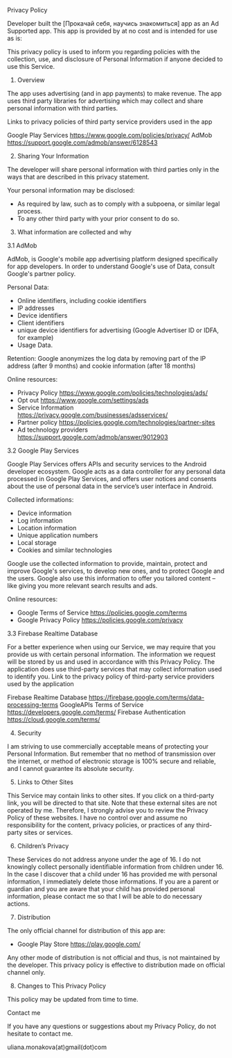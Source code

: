 Privacy Policy


Developer built the [Прокачай себя, научись знакомиться] app as an Ad Supported app. 
This app is provided by at no cost and is intended for use as is:

This privacy policy is used to inform you regarding policies with the collection, use, and 
disclosure of Personal Information if anyone decided to use this Service.

1) Overview

The app uses advertising (and in app payments) to make revenue. The app uses third party
libraries for advertising which may collect and share personal information with third
parties.

Links to privacy policies of third party service providers used in the app

Google Play Services    https://www.google.com/policies/privacy/
AdMob                   https://support.google.com/admob/answer/6128543

2) Sharing Your Information

The developer will share personal information with third parties only in the ways that are 
described in this privacy statement.

Your personal information may be disclosed:
* As required by law, such as to comply with a subpoena, or similar legal process.
* To any other third party with your prior consent to do so.

3) What information are collected and why

3.1 AdMob

AdMob, is Google's mobile app advertising platform designed specifically for app
developers. In order to understand Google's use of Data, consult Google's partner policy.

Personal Data:
* Online identifiers, including cookie identifiers
* IP addresses
* Device identifiers
* Client identifiers 
* unique device identifiers for advertising (Google Advertiser ID or IDFA, for example)
* Usage Data.

Retention:
Google anonymizes the log data by removing part of the IP address (after 9 months) and 
cookie information (after 18 months)

Online resources:
* Privacy Policy               https://www.google.com/policies/technologies/ads/
* Opt out                       https://www.google.com/settings/ads
* Service Information           https://privacy.google.com/businesses/adsservices/
* Partner policy                https://policies.google.com/technologies/partner-sites
* Ad technology providers       https://support.google.com/admob/answer/9012903


3.2 Google Play Services

Google Play Services offers APIs and security services to the Android developer ecosystem.
Google acts as a data controller for any personal data processed in Google Play Services,
and offers user notices and consents about the use of personal data in the service’s user
interface in Android.

Collected informations:
* Device information
* Log information
* Location information
* Unique application numbers
* Local storage
* Cookies and similar technologies

Google use the collected information to provide, maintain, protect and improve Google's
services, to develop new ones, and to protect Google and the users. Google also use this
information to offer you tailored content – like giving you more relevant search results
and ads.

Online resources:
* Google Terms of Service      https://policies.google.com/terms
* Google Privacy Policy        https://policies.google.com/privacy


3.3 Firebase Realtime Database

For a better experience when using our Service, we may require that you provide us with certain personal information.
The information we request will be stored by us and used in accordance with this Privacy Policy.
The application does use third-party services that may collect information used to identify you.
Link to the privacy policy of third-party service providers used by the application

Firebase Realtime Database     https://firebase.google.com/terms/data-processing-terms
GoogleAPIs Terms of Service    https://developers.google.com/terms/
Firebase Authentication        https://cloud.google.com/terms/

4) Security

I am striving to use commercially acceptable means of protecting your Personal
Information. But remember that no method of transmission over the internet, or method of 
electronic storage is 100% secure and reliable, and I cannot guarantee its absolute
security.

5) Links to Other Sites

This Service may contain links to other sites. If you click on a third-party link, you 
will be directed to that site. Note that these external sites are not operated by me.
Therefore, I strongly advise you to review the Privacy Policy of these websites. I have 
no control over and assume no responsibility for the content, privacy policies, or 
practices of any third-party sites or services.

6) Children’s Privacy

These Services do not address anyone under the age of 16. I do not knowingly collect 
personally identifiable information from children under 16. In the case I discover that 
a child under 16 has provided me with personal information, I immediately delete those 
informations. If you are a parent or guardian and you are aware that your child has
provided personal information, please contact me so that I will be able to do necessary
actions.

7) Distribution

The only official channel for distribution of this app are:
* Google Play Store                https://play.google.com/

Any other mode of distribution is not official and thus, is not maintained by the developer.
This privacy policy is effective to distribution made on official channel only.

8) Changes to This Privacy Policy

This policy may be updated from time to time.


Contact me

If you have any questions or suggestions about my Privacy Policy, do not hesitate to
contact me.

uliana.monakova(at)gmail(dot)com
